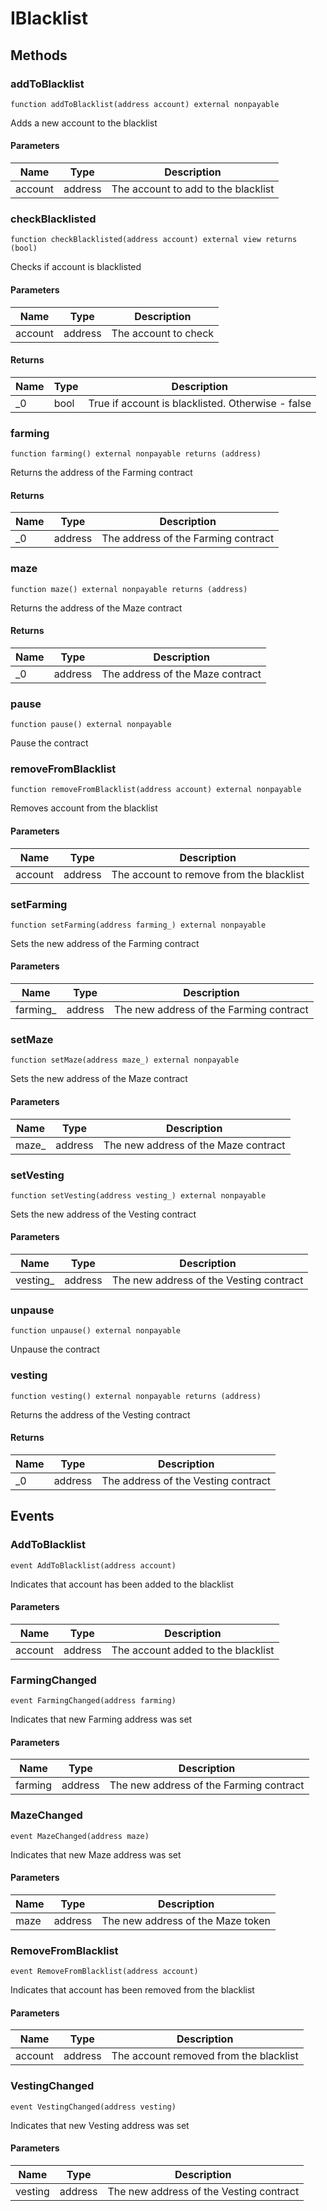 # IBlacklist









## Methods

### addToBlacklist

```solidity
function addToBlacklist(address account) external nonpayable
```

Adds a new account to the blacklist



#### Parameters

| Name | Type | Description |
|---|---|---|
| account | address | The account to add to the blacklist |

### checkBlacklisted

```solidity
function checkBlacklisted(address account) external view returns (bool)
```

Checks if account is blacklisted



#### Parameters

| Name | Type | Description |
|---|---|---|
| account | address | The account to check |

#### Returns

| Name | Type | Description |
|---|---|---|
| _0 | bool | True if account is blacklisted. Otherwise - false |

### farming

```solidity
function farming() external nonpayable returns (address)
```

Returns the address of the Farming contract




#### Returns

| Name | Type | Description |
|---|---|---|
| _0 | address | The address of the Farming contract |

### maze

```solidity
function maze() external nonpayable returns (address)
```

Returns the address of the Maze contract




#### Returns

| Name | Type | Description |
|---|---|---|
| _0 | address | The address of the Maze contract |

### pause

```solidity
function pause() external nonpayable
```

Pause the contract




### removeFromBlacklist

```solidity
function removeFromBlacklist(address account) external nonpayable
```

Removes account from the blacklist



#### Parameters

| Name | Type | Description |
|---|---|---|
| account | address | The account to remove from the blacklist |

### setFarming

```solidity
function setFarming(address farming_) external nonpayable
```

Sets the new address of the Farming contract



#### Parameters

| Name | Type | Description |
|---|---|---|
| farming_ | address | The new address of the Farming contract |

### setMaze

```solidity
function setMaze(address maze_) external nonpayable
```

Sets the new address of the Maze contract



#### Parameters

| Name | Type | Description |
|---|---|---|
| maze_ | address | The new address of the Maze contract |

### setVesting

```solidity
function setVesting(address vesting_) external nonpayable
```

Sets the new address of the Vesting contract



#### Parameters

| Name | Type | Description |
|---|---|---|
| vesting_ | address | The new address of the Vesting contract |

### unpause

```solidity
function unpause() external nonpayable
```

Unpause the contract




### vesting

```solidity
function vesting() external nonpayable returns (address)
```

Returns the address of the Vesting contract




#### Returns

| Name | Type | Description |
|---|---|---|
| _0 | address | The address of the Vesting contract |



## Events

### AddToBlacklist

```solidity
event AddToBlacklist(address account)
```

Indicates that account has been added to the blacklist



#### Parameters

| Name | Type | Description |
|---|---|---|
| account  | address | The account added to the blacklist |

### FarmingChanged

```solidity
event FarmingChanged(address farming)
```

Indicates that new Farming address was set



#### Parameters

| Name | Type | Description |
|---|---|---|
| farming  | address | The new address of the Farming contract |

### MazeChanged

```solidity
event MazeChanged(address maze)
```

Indicates that new Maze address was set



#### Parameters

| Name | Type | Description |
|---|---|---|
| maze  | address | The new address of the Maze token |

### RemoveFromBlacklist

```solidity
event RemoveFromBlacklist(address account)
```

Indicates that account has been removed from the blacklist



#### Parameters

| Name | Type | Description |
|---|---|---|
| account  | address | The account removed from the blacklist |

### VestingChanged

```solidity
event VestingChanged(address vesting)
```

Indicates that new Vesting address was set



#### Parameters

| Name | Type | Description |
|---|---|---|
| vesting  | address | The new address of the Vesting contract |



